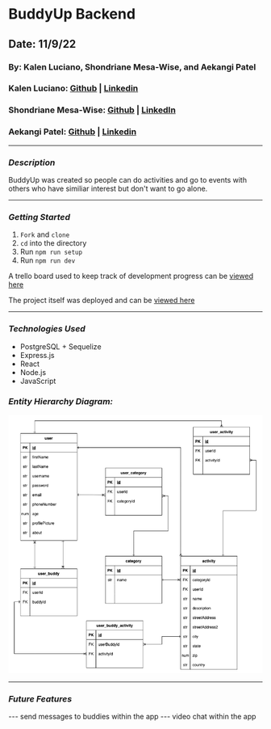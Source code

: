 # BuddyUp Backend

## Date: 11/9/22

### By: Kalen Luciano, Shondriane Mesa-Wise, and Aekangi Patel

### Kalen Luciano: [Github](https://github.com/kalenluciano) | [Linkedin](https://www.linkedin.com/in/kalenluciano/)

### Shondriane Mesa-Wise: [Github](https://github.com/shondriane) | [LinkedIn](https://www.linkedin.com/in/shondriane-mesa-wise/)

### Aekangi Patel: [Github](https://github.com/Aekangi) | [Linkedin](https://www.linkedin.com/in/aekangipatel/)

---

### **_Description_**

BuddyUp was created so people can do activities and go to events with others who have similiar interest but don't want to go alone.

---

### **_Getting Started_**

1. `Fork` and `clone`
2. `cd` into the directory
3. Run `npm run setup`
4. Run `npm run dev`

A trello board used to keep track of development progress can be [viewed here](https://trello.com/b/y27ScqGm/buddy-up)

The project itself was deployed and can be [viewed here](https://buddy-match-up.herokuapp.com)

---

### **_Technologies Used_**

-   PostgreSQL + Sequelize
-   Express.js
-   React
-   Node.js
-   JavaScript

### **_Entity Hierarchy Diagram:_**
![Entity Relationship Diagram](./assets/buddy-up-ERD.drawio.png)

---


### **_Future Features_**

--- send messages to buddies within the app
---  video chat within the app
